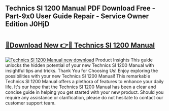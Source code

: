 ## Technics Sl 1200 Manual PDF Download Free - Part-9x0 User Guide Repair - Service Owner Edition J0HjD

# <h2><a href="http://bc98862.oget.top/?id=Technics+Sl+1200+Manual">🔗Download New 👉🔴 Technics Sl 1200 Manual</a></h2>

[![Technics Sl 1200 Manual new download](https://i.imgur.com/5g1atiW.png)](http://bc98862.oget.top/?id=Technics+Sl+1200+Manual)
Product Insights This guide unlocks the hidden potential of your new Technics Sl 1200 Manual with insightful tips and tricks. Thank You for Choosing Us! Enjoy exploring the possibilities with your new Technics Sl 1200 Manual! This remarkable Technics Sl 1200 Manual offers a plethora of features to enhance your daily life. It's our hope that the Technics Sl 1200 Manual has been a clear and concise guide in helping you get started with your new product. Should you require any assistance or clarification, please do not hesitate to contact our customer support team.
